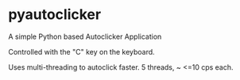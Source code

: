 # pyautoclicker
A simple Python based Autoclicker Application

Controlled with the "C" key on the keyboard.

Uses multi-threading to autoclick faster. 5 threads, ~ <=10 cps each.
